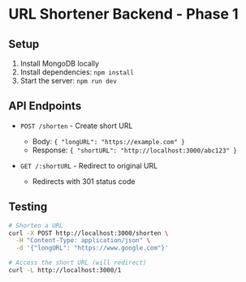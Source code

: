 # URL Shortener Backend - Phase 1

## Setup

1. Install MongoDB locally
2. Install dependencies: `npm install`
3. Start the server: `npm run dev`

## API Endpoints

- `POST /shorten` - Create short URL
  - Body: `{ "longURL": "https://example.com" }`
  - Response: `{ "shortURL": "http://localhost:3000/abc123" }`

- `GET /:shortURL` - Redirect to original URL
  - Redirects with 301 status code

## Testing

```bash
# Shorten a URL
curl -X POST http://localhost:3000/shorten \
  -H "Content-Type: application/json" \
  -d '{"longURL": "https://www.google.com"}'

# Access the short URL (will redirect)
curl -L http://localhost:3000/1
```